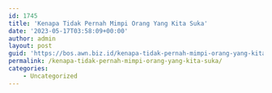 ```yaml
---
id: 1745
title: 'Kenapa Tidak Pernah Mimpi Orang Yang Kita Suka'
date: '2023-05-17T03:58:09+00:00'
author: admin
layout: post
guid: 'https://bos.awn.biz.id/kenapa-tidak-pernah-mimpi-orang-yang-kita-suka/'
permalink: /kenapa-tidak-pernah-mimpi-orang-yang-kita-suka/
categories:
    - Uncategorized
---
```


